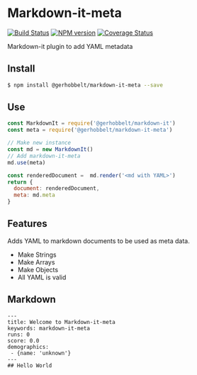 # Markdown-it-meta

[![Build Status](https://img.shields.io/travis/GerHobbelt/markdown-it-meta/master.svg?style=flat)](https://travis-ci.org/GerHobbelt/markdown-it-meta)
[![NPM version](https://img.shields.io/npm/v/@gerhobbelt/markdown-it-meta.svg?style=flat)](https://www.npmjs.org/package/@gerhobbelt/markdown-it-meta)
[![Coverage Status](https://img.shields.io/coveralls/GerHobbelt/markdown-it-meta/master.svg?style=flat)](https://coveralls.io/r/GerHobbelt/markdown-it-meta?branch=master)

Markdown-it plugin to add YAML metadata

## Install

```sh
$ npm install @gerhobbelt/markdown-it-meta --save
```

## Use

```js
const MarkdownIt = require('@gerhobbelt/markdown-it')
const meta = require('@gerhobbelt/markdown-it-meta')

// Make new instance
const md = new MarkdownIt()
// Add markdown-it-meta
md.use(meta)

const renderedDocument =  md.render('<md with YAML>')
return {
  document: renderedDocument,
  meta: md.meta
}
```

## Features

Adds YAML to markdown documents to be used as meta data.

- Make Strings
- Make Arrays
- Make Objects
- All YAML is valid

## Markdown

```
---
title: Welcome to Markdown-it-meta
keywords: markdown-it-meta
runs: 0
score: 0.0
demographics:
 - {name: 'unknown'}
---
## Hello World
```

